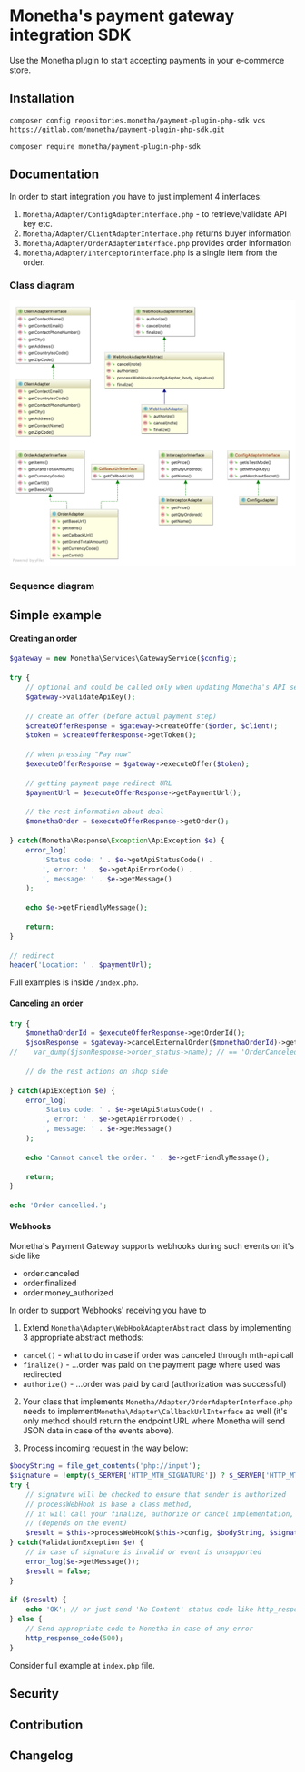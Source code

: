 # Monetha's payment gateway integration SDK

Use the Monetha plugin to start accepting payments in your e-commerce store.

## Installation

```shell
composer config repositories.monetha/payment-plugin-php-sdk vcs https://gitlab.com/monetha/payment-plugin-php-sdk.git
```

```shell
composer require monetha/payment-plugin-php-sdk
```

## Documentation

In order to start integration you have to just implement 4 interfaces:

1. `Monetha/Adapter/ConfigAdapterInterface.php` - to retrieve/validate API key etc.
2. `Monetha/Adapter/ClientAdapterInterface.php` returns buyer information
3. `Monetha/Adapter/OrderAdapterInterface.php` provides order information
4. `Monetha/Adapter/InterceptorInterface.php` is a single item from the order. 

### Class diagram

![UML](payment-plugin-php-sdk.png "Payment Plugin PHP SDK UML diagram")

### Sequence diagram

## Simple example

#### Creating an order

```php
$gateway = new Monetha\Services\GatewayService($config);

try {
    // optional and could be called only when updating Monetha's API settings
    $gateway->validateApiKey();

    // create an offer (before actual payment step)
    $createOfferResponse = $gateway->createOffer($order, $client);
    $token = $createOfferResponse->getToken();

    // when pressing "Pay now"
    $executeOfferResponse = $gateway->executeOffer($token);

    // getting payment page redirect URL
    $paymentUrl = $executeOfferResponse->getPaymentUrl();

    // the rest information about deal
    $monethaOrder = $executeOfferResponse->getOrder();

} catch(Monetha\Response\Exception\ApiException $e) {
    error_log(
        'Status code: ' . $e->getApiStatusCode() .
        ', error: ' . $e->getApiErrorCode() .
        ', message: ' . $e->getMessage()
    );

    echo $e->getFriendlyMessage();

    return;
}

// redirect
header('Location: ' . $paymentUrl);
```

Full examples is inside `/index.php`.

#### Canceling an order
```php
try {
    $monethaOrderId = $executeOfferResponse->getOrderId();
    $jsonResponse = $gateway->cancelExternalOrder($monethaOrderId)->getResponseJson();
//    var_dump($jsonResponse->order_status->name); // == 'OrderCanceled'

    // do the rest actions on shop side

} catch(ApiException $e) {
    error_log(
        'Status code: ' . $e->getApiStatusCode() .
        ', error: ' . $e->getApiErrorCode() .
        ', message: ' . $e->getMessage()
    );

    echo 'Cannot cancel the order. ' . $e->getFriendlyMessage();

    return;
}

echo 'Order cancelled.';
```
#### Webhooks

Monetha's Payment Gateway supports webhooks during such events on it's side like

* order.canceled
* order.finalized
* order.money_authorized

In order to support Webhooks' receiving you have to

1. Extend `Monetha\Adapter\WebHookAdapterAbstract` class by implementing 3 appropriate abstract methods:
* `cancel()` - what to do in case if order was canceled through mth-api call
* `finalize()` - ...order was paid on the payment page where used was redirected
* `authorize()` - ...order was paid by card (authorization was successful)

2. Your class that implements `Monetha/Adapter/OrderAdapterInterface.php` needs to implement`Monetha\Adapter\CallbackUrlInterface` as well (it's only method should return the endpoint URL where Monetha will send JSON data in case of the events above).

3. Process incoming request in the way below:
```php
$bodyString = file_get_contents('php://input');
$signature = !empty($_SERVER['HTTP_MTH_SIGNATURE']) ? $_SERVER['HTTP_MTH_SIGNATURE'] : '';
try {
    // signature will be checked to ensure that sender is authorized
    // processWebHook is base a class method,
    // it will call your finalize, authorize or cancel implementation,
    // (depends on the event)
    $result = $this->processWebHook($this->config, $bodyString, $signature);
} catch(ValidationException $e) {
    // in case of signature is invalid or event is unsupported
    error_log($e->getMessage());
    $result = false;
}

if ($result) {
    echo 'OK'; // or just send 'No Content' status code like http_response_code(204);
} else {
    // Send appropriate code to Monetha in case of any error
    http_response_code(500);
}
```

Consider full example at `index.php` file.

## Security

## Contribution

## Changelog
